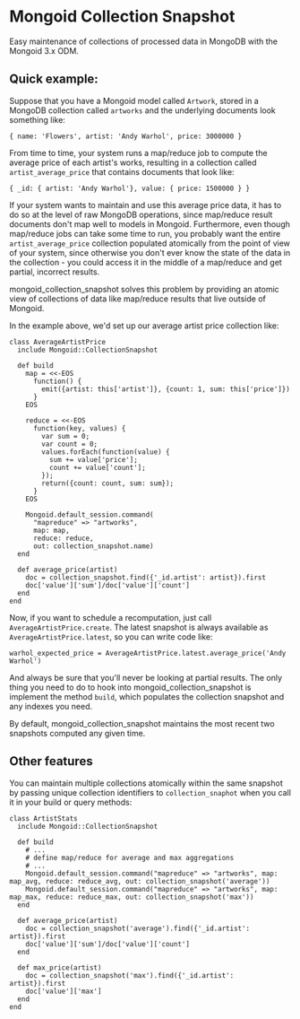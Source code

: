 Mongoid Collection Snapshot
===========================

Easy maintenance of collections of processed data in MongoDB with the Mongoid 3.x ODM.

Quick example:
--------------

Suppose that you have a Mongoid model called `Artwork`, stored
in a MongoDB collection called `artworks` and the underlying documents 
look something like:

    { name: 'Flowers', artist: 'Andy Warhol', price: 3000000 }

From time to time, your system runs a map/reduce job to compute the
average price of each artist's works, resulting in a collection called
`artist_average_price` that contains documents that look like:

    { _id: { artist: 'Andy Warhol'}, value: { price: 1500000 } }

If your system wants to maintain and use this average price data, it has 
to do so at the level of raw MongoDB operations, since
map/reduce result documents don't map well to models in Mongoid.
Furthermore, even though map/reduce jobs can take some time to run, you probably 
want the entire `artist_average_price` collection populated atomically
from the point of view of your system, since otherwise you don't ever
know the state of the data in the collection - you could access it in
the middle of a map/reduce and get partial, incorrect results.

mongoid_collection_snapshot solves this problem by providing an atomic
view of collections of data like map/reduce results that live outside
of Mongoid. 

In the example above, we'd set up our average artist price collection like:

    class AverageArtistPrice
      include Mongoid::CollectionSnapshot

      def build
        map = <<-EOS
          function() {
            emit({artist: this['artist']}, {count: 1, sum: this['price']})
          }
        EOS

        reduce = <<-EOS
          function(key, values) {
            var sum = 0;
            var count = 0;
            values.forEach(function(value) {
              sum += value['price'];
              count += value['count'];
            });
            return({count: count, sum: sum});
          }
        EOS

        Mongoid.default_session.command(
          "mapreduce" => "artworks",
          map: map,
          reduce: reduce,
          out: collection_snapshot.name)
      end

      def average_price(artist)
        doc = collection_snapshot.find({'_id.artist': artist}).first
        doc['value']['sum']/doc['value']['count']
      end
    end

Now, if you want
to schedule a recomputation, just call `AverageArtistPrice.create`. The latest
snapshot is always available as `AverageArtistPrice.latest`, so you can write
code like:

    warhol_expected_price = AverageArtistPrice.latest.average_price('Andy Warhol')

And always be sure that you'll never be looking at partial results. The only
thing you need to do to hook into mongoid_collection_snapshot is implement the
method `build`, which populates the collection snapshot and any indexes you need.

By default, mongoid_collection_snapshot maintains the most recent two snapshots 
computed any given time.

Other features
--------------

You can maintain multiple collections atomically within the same snapshot by
passing unique collection identifiers to ``collection_snaphot`` when you call it 
in your build or query methods:

    class ArtistStats
      include Mongoid::CollectionSnapshot

      def build
        # ...
        # define map/reduce for average and max aggregations
        # ...
        Mongoid.default_session.command("mapreduce" => "artworks", map: map_avg, reduce: reduce_avg, out: collection_snapshot('average'))
        Mongoid.default_session.command("mapreduce" => "artworks", map: map_max, reduce: reduce_max, out: collection_snapshot('max'))
      end

      def average_price(artist)
        doc = collection_snapshot('average').find({'_id.artist': artist}).first
        doc['value']['sum']/doc['value']['count']
      end

      def max_price(artist)
        doc = collection_snapshot('max').find({'_id.artist': artist}).first
        doc['value']['max']
      end
    end	